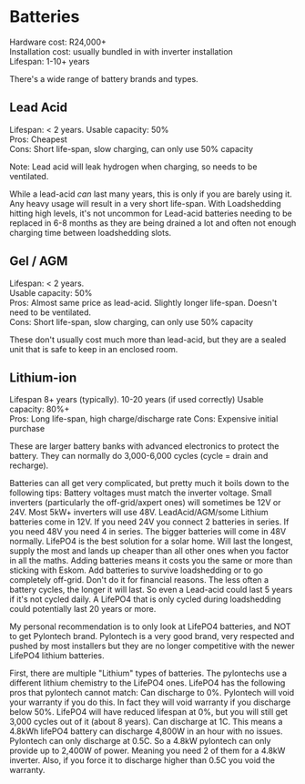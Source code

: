 # Batteries

Hardware cost: R24,000+  
Installation cost: usually bundled in with inverter installation  
Lifespan: 1-10+ years

There's a wide range of battery brands and types.

## Lead Acid

Lifespan: < 2 years.
Usable capacity: 50%  
Pros: Cheapest  
Cons: Short life-span, slow charging, can only use 50% capacity

Note: Lead acid will leak hydrogen when charging, so needs to be ventilated.

While a lead-acid _can_ last many years, this is only if you are barely using it. Any heavy usage will result in a very short life-span. With Loadshedding hitting high levels, it's not uncommon for Lead-acid batteries needing to be replaced in 6-8 months as they are being drained a lot and often not enough charging time between loadshedding slots.

## Gel / AGM

Lifespan: < 2 years.  
Usable capacity: 50%  
Pros: Almost same price as lead-acid. Slightly longer life-span. Doesn't need to be ventilated.  
Cons: Short life-span, slow charging, can only use 50% capacity

These don't usually cost much more than lead-acid, but they are a sealed unit that is safe to keep in an enclosed room.

## Lithium-ion

Lifespan 8+ years (typically). 10-20 years (if used correctly)
Usable capacity: 80%+  
Pros: Long life-span, high charge/discharge rate
Cons: Expensive initial purchase

These are larger battery banks with advanced electronics to protect the battery. They can normally do 3,000-6,000 cycles (cycle = drain and recharge).

Batteries can all get very complicated, but pretty much it boils down to the following tips:
Battery voltages must match the inverter voltage. Small inverters (particularly the off-grid/axpert ones) will sometimes be 12V or 24V. Most 5kW+ inverters will use 48V. LeadAcid/AGM/some Lithium batteries come in 12V. If you need 24V you connect 2 batteries in series. If you need 48V you need 4 in series. The bigger batteries will come in 48V normally.
LifePO4 is the best solution for a solar home. Will last the longest, supply the most and lands up cheaper than all other ones when you factor in all the maths.
Adding batteries means it costs you the same or more than sticking with Eskom. Add batteries to survive loadshedding or to go completely off-grid. Don't do it for financial reasons.
The less often a battery cycles, the longer it will last. So even a Lead-acid could last 5 years if it's not cycled daily. A LifePO4 that is only cycled during loadshedding could potentially last 20 years or more.

My personal recommendation is to only look at LifePO4 batteries, and NOT to get Pylontech brand. Pylontech is a very good brand, very respected and pushed by most installers but they are no longer competitive with the newer LifePO4 lithium batteries.

First, there are multiple "Lithium" types of batteries. The pylontechs use a different lithium chemistry to the LifePO4 ones. LifePO4 has the following pros that pylontech cannot match:
Can discharge to 0%. Pylontech will void your warranty if you do this. In fact they will void warranty if you discharge below 50%. LifePO4 will have reduced lifespan at 0%, but you will still get 3,000 cycles out of it (about 8 years).
Can discharge at 1C. This means a 4.8kWh lifePO4 battery can discharge 4,800W in an hour with no issues. Pylontech can only discharge at 0.5C. So a 4.8kW pylontech can only provide up to 2,400W of power. Meaning you need 2 of them for a 4.8kW inverter. Also, if you force it to discharge higher than 0.5C you void the warranty.
